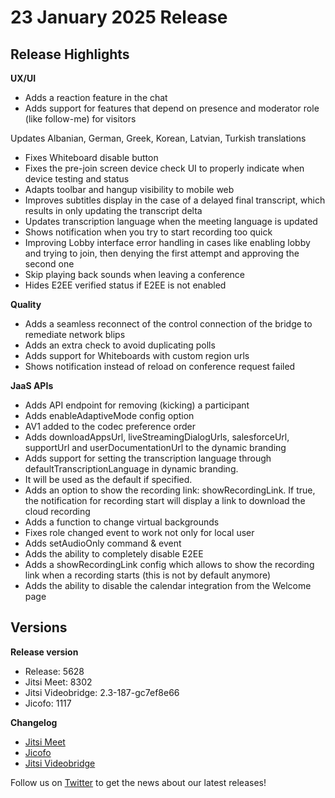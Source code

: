 # 23 January 2025 Release

## Release Highlights

**UX/UI**

* Adds a reaction feature in the chat
* Adds support for features that depend on presence and moderator role (like follow-me) for visitors  

Updates Albanian, German, Greek, Korean, Latvian, Turkish translations

* Fixes Whiteboard disable button
* Fixes the pre-join screen device check UI to properly indicate when device testing and status
* Adapts toolbar and hangup visibility to mobile web
* Improves subtitles display in the case of a delayed final transcript, which results in only updating the transcript delta
* Updates transcription language when the meeting language is updated
* Shows notification when you try to start recording too quick
* Improving Lobby interface error handling in cases like enabling lobby and trying to join, then denying the first attempt and approving the second one
* Skip playing back sounds when leaving a conference
* Hides E2EE verified status if E2EE is not enabled

**Quality**

* Adds a seamless reconnect of the control connection of the bridge to remediate network blips
* Adds an extra check to avoid duplicating polls
* Adds support for Whiteboards with custom region urls
* Shows notification instead of reload on conference request failed

**JaaS APIs**

* Adds API endpoint for removing (kicking) a participant
* Adds enableAdaptiveMode config option
* AV1 added to the codec preference order
* Adds downloadAppsUrl, liveStreamingDialogUrls, salesforceUrl, supportUrl and userDocumentationUrl to the dynamic branding
* Adds support for setting the transcription language through defaultTranscriptionLanguage in dynamic branding.
* It will be used as the default if specified.
* Adds an option to show the recording link: showRecordingLink. If true, the notification for recording start will display a link to download the cloud recording
* Аdds а function to change virtual backgrounds
* Fixes role changed event to work not only for local user
* Adds setAudioOnly command & event
* Adds the ability to completely disable E2EE
* Adds a showRecordingLink config which allows to show the recording link when a recording starts (this is not by default anymore)
* Adds the ability to disable the calendar integration from the Welcome page

## Versions

**Release version**

* Release: 5628
* Jitsi Meet: 8302
* Jitsi Videobridge: 2.3-187-gc7ef8e66
* Jicofo: 1117

**Changelog**

* [Jitsi Meet](https://github.com/jitsi/jitsi-meet/compare/release-8206...release-8302)
* [Jicofo](https://github.com/jitsi/jicofo/compare/1101...1117)
* [Jitsi Videobridge](https://github.com/jitsi/jitsi-videobridge/compare/28674f78...c7ef8e66)

Follow us on [Twitter](https://twitter.com/JaaSOfficial) to get the news about our latest releases!
